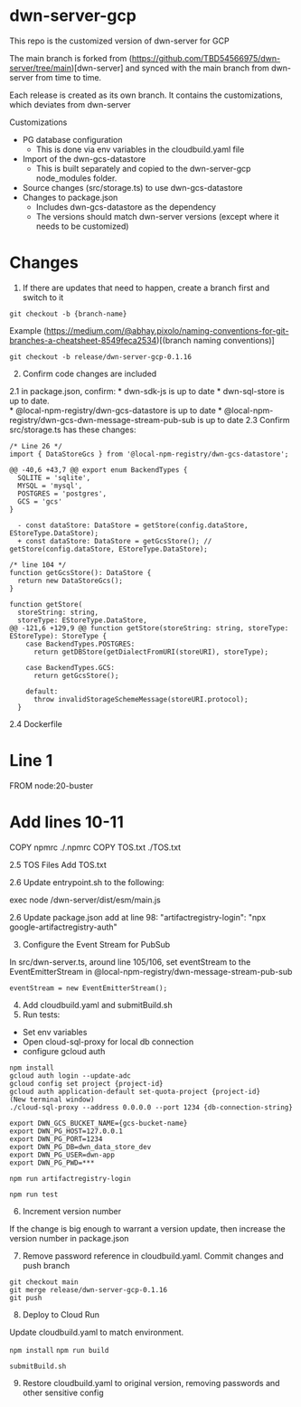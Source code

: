# dwn-server-gcp

This repo is the customized version of dwn-server for GCP

The main branch is forked from (https://github.com/TBD54566975/dwn-server/tree/main)[dwn-server] and synced with the main branch from dwn-server from time to time.

Each release is created as its own branch.  It contains the customizations, which deviates from dwn-server

Customizations
 * PG database configuration
   * This is done via env variables in the cloudbuild.yaml file
 * Import of the dwn-gcs-datastore
   * This is built separately and copied to the dwn-server-gcp node_modules folder.
 * Source changes (src/storage.ts) to use dwn-gcs-datastore
 * Changes to package.json
   * Includes dwn-gcs-datastore as the dependency
   * The versions should match dwn-server versions (except where it needs to be customized)

# Changes

1. If there are updates that need to happen, create a branch first and switch to it

`git checkout -b {branch-name}`

Example (https://medium.com/@abhay.pixolo/naming-conventions-for-git-branches-a-cheatsheet-8549feca2534)[(branch naming conventions)]

`git checkout -b release/dwn-server-gcp-0.1.16`

2. Confirm code changes are included

2.1 in package.json, confirm:
      * dwn-sdk-js is up to date
      * dwn-sql-store is up to date.  
      * @local-npm-registry/dwn-gcs-datastore is up to date
      * @local-npm-registry/dwn-gcs-dwn-message-stream-pub-sub is up to date
2.3 Confirm src/storage.ts has these changes:

```
/* Line 26 */
import { DataStoreGcs } from '@local-npm-registry/dwn-gcs-datastore';

@@ -40,6 +43,7 @@ export enum BackendTypes {
  SQLITE = 'sqlite',
  MYSQL = 'mysql',
  POSTGRES = 'postgres',
  GCS = 'gcs'
}

  - const dataStore: DataStore = getStore(config.dataStore, EStoreType.DataStore);
  + const dataStore: DataStore = getGcsStore(); // getStore(config.dataStore, EStoreType.DataStore);

/* line 104 */
function getGcsStore(): DataStore {
  return new DataStoreGcs();
}

function getStore(
  storeString: string,
  storeType: EStoreType.DataStore,
@@ -121,6 +129,9 @@ function getStore(storeString: string, storeType: EStoreType): StoreType {
    case BackendTypes.POSTGRES:
      return getDBStore(getDialectFromURI(storeURI), storeType);

    case BackendTypes.GCS:
      return getGcsStore();

    default:
      throw invalidStorageSchemeMessage(storeURI.protocol);
  }
```

2.4 Dockerfile
# Line 1
FROM node:20-buster

# Add lines 10-11
COPY npmrc ./.npmrc
COPY TOS.txt ./TOS.txt

2.5 TOS Files
Add TOS.txt


2.6 Update entrypoint.sh to the following:

exec node /dwn-server/dist/esm/main.js

2.6 Update package.json
add at line 98:
"artifactregistry-login": "npx google-artifactregistry-auth"

3. Configure the Event Stream for PubSub

In src/dwn-server.ts, around line 105/106, set eventStream to the EventEmitterStream in @local-npm-registry/dwn-message-stream-pub-sub
```
eventStream = new EventEmitterStream();
```

4. Add cloudbuild.yaml and submitBuild.sh
5. Run tests:


* Set env variables
* Open cloud-sql-proxy for local db connection
* configure gcloud auth

```
npm install
gcloud auth login --update-adc
gcloud config set project {project-id}
gcloud auth application-default set-quota-project {project-id}
(New terminal window)
./cloud-sql-proxy --address 0.0.0.0 --port 1234 {db-connection-string}

export DWN_GCS_BUCKET_NAME={gcs-bucket-name}
export DWN_PG_HOST=127.0.0.1
export DWN_PG_PORT=1234
export DWN_PG_DB=dwn_data_store_dev
export DWN_PG_USER=dwn-app
export DWN_PG_PWD=***

npm run artifactregistry-login

npm run test

```

6. Increment version number

If the change is big enough to warrant a version update, then increase the version number in package.json

7. Remove password reference in cloudbuild.yaml.  Commit changes and push branch


```
git checkout main
git merge release/dwn-server-gcp-0.1.16
git push
```

8. Deploy to Cloud Run

Update cloudbuild.yaml to match environment.

`npm install`
`npm run build`

`submitBuild.sh`


9. Restore cloudbuild.yaml to original version, removing passwords and other sensitive config
